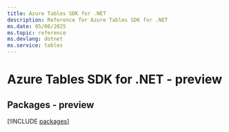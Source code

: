```yaml
---
title: Azure Tables SDK for .NET
description: Reference for Azure Tables SDK for .NET
ms.date: 05/08/2025
ms.topic: reference
ms.devlang: dotnet
ms.service: tables
---
```

# Azure Tables SDK for .NET - preview
## Packages - preview
[!INCLUDE [packages](tables-index.md)]